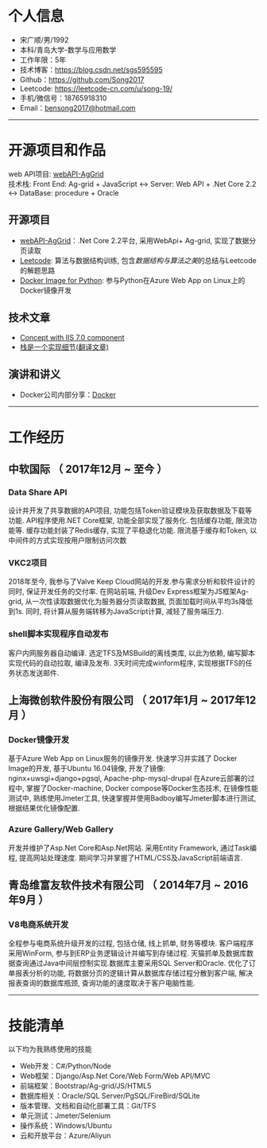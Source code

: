 # 个人信息

 - 宋广顺/男/1992 
 - 本科/青岛大学-数学与应用数学 
 - 工作年限：5年
 - 技术博客：https://blog.csdn.net/sgs595595
 - Github：https://github.com/Song2017
 - Leetcode: https://leetcode-cn.com/u/song-19/ 
 - 手机/微信号：18765918310
 - Email：bensong2017@hotmail.com

---

# 开源项目和作品
web API项目: [webAPI-AgGrid](https://github.com/Song2017/webAPI-AgGrid)     
技术栈: Front End: Ag-grid + JavaScript <-> Server: Web API + .Net Core 2.2 <-> DataBase: procedure + Oracle

## 开源项目

 - [webAPI-AgGrid](https://github.com/Song2017/webAPI-AgGrid)：.Net Core 2.2平台, 采用WebApi+ Ag-grid, 实现了数据分页读取
 - [Leetcode](https://github.com/Song2017/Leetcode_python): 算法与数据结构训练, 包含*数据结构与算法之美*的总结与Leetcode的解题思路
 - [Docker Image for Python](https://github.com/Song2017/python): 参与Python在Azure Web App on Linux上的Docker镜像开发


## 技术文章

- [Concept with IIS 7.0 component](https://blog.csdn.net/sgs595595/article/details/75619023)
- [栈是一个实现细节(翻译文章)](https://blog.csdn.net/sgs595595/article/details/78186457)

## 演讲和讲义

 - Docker公司内部分享：[Docker](https://github.com/Song2017/Resource/blob/master/File/Tecnology/Docker/Docker.pptx)

---

# 工作经历

## 中软国际 （ 2017年12月 ~ 至今 ）

### Data Share API
设计并开发了共享数据的API项目, 功能包括Token验证模块及获取数据及下载等功能. 
API程序使用.NET Core框架, 功能全部实现了服务化. 包括缓存功能, 限流功能等. 
缓存功能封装了Redis缓存, 实现了平稳退化功能. 限流基于缓存和Token, 以中间件的方式实现按用户限制访问次数

### VKC2项目 
2018年至今, 我参与了Valve Keep Cloud网站的开发.参与需求分析和软件设计的同时, 保证开发任务的交付率. 
在网站前端, 升级Dev Express框架为JS框架Ag-grid, 从一次性读取数据优化为服务器分页读取数据, 页面加载时间从平均3s降低到1s. 同时, 将计算从服务端转移为JavaScript计算, 减轻了服务端压力.

### shell脚本实现程序自动发布
客户内网服务器自动编译. 选定TFS及MSBuild的离线类库, 以此为依赖, 编写脚本实现代码的自动拉取, 编译及发布.
3天时间完成winform程序, 实现根据TFS的任务状态发送邮件.

## 上海微创软件股份有限公司 （ 2017年1月 ~ 2017年12月 ）

### Docker镜像开发 
基于Azure Web App on Linux服务的镜像开发. 快速学习并实践了 Docker Image的开发, 
    基于Ubuntu 16.04镜像, 开发了镜像: nginx+uwsgi+django+pgsql, Apache-php-mysql-drupal
在Azure云部署的过程中, 掌握了Docker-machine, Docker compose等Docker生态技术, 
在镜像性能测试中, 熟练使用Jmeter工具, 快速掌握并使用Badboy编写Jmeter脚本进行测试, 根据结果优化镜像配置.

### Azure Gallery/Web Gallery
开发并维护了Asp.Net Core和Asp.Net网站. 采用Entity Framework, 通过Task编程, 提高网站处理速度. 
期间学习并掌握了HTML/CSS及JavaScript前端语言. 

## 青岛维富友软件技术有限公司 （ 2014年7月 ~ 2016年9月 ）

### V8电商系统开发
全程参与电商系统升级开发的过程, 包括仓储, 线上抓单, 财务等模块. 客户端程序采用WinForm, 参与到ERP业务逻辑设计并编写到存储过程.
天猫抓单及数据库数据查询通过Java中间层控制实现.数据库主要采用SQL Server和Oracle. 
优化了订单报表分析的功能, 将数据分页的逻辑计算从数据库存储过程分散到客户端, 解决报表查询的数据库瓶颈, 查询功能的速度取决于客户电脑性能.

---

# 技能清单

以下均为我熟练使用的技能

- Web开发：C#/Python/Node
- Web框架：Django/Asp.Net Core/Web Form/Web API/MVC
- 前端框架：Bootstrap/Ag-grid/JS/HTML5
- 数据库相关：Oracle/SQL Server/PgSQL/FireBird/SQLite
- 版本管理、文档和自动化部署工具：Git/TFS
- 单元测试：Jmeter/Selenium
- 操作系统：Windows/Ubuntu
- 云和开放平台：Azure/Aliyun

      